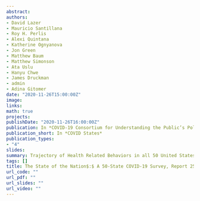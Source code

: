 ```yaml
---
abstract: 
authors:
- David Lazer
- Mauricio Santillana
- Roy H. Perlis
- Alexi Quintana
- Katherine Ognyanova
- Jon Green
- Matthew Baum
- Matthew Simonson
- Ata Uslu
- Hanyu Chwe
- James Druckman
- admin
- Adina Gitomer
date: "2020-11-26T15:00:00Z"
image:
links:
math: true
projects:
publishDate: "2020-11-26T16:00:00Z"
publication: In *COVID-19 Consortium for Understanding the Public’s Policy Preferences Across States*
publication_short: In *COVID States*
publication_types:
- "4"
slides: 
summary: Trajectory of Health Related Behaviors in all 50 United States
tags: []
title: The State of the Nation$:$ A 50-State COVID-19 Survey, Report 25$:$ The Trajectory of Health-Related Behaviors in All 50 States
url_code: ""
url_pdf: ""
url_slides: ""
url_video: ""
---
```


